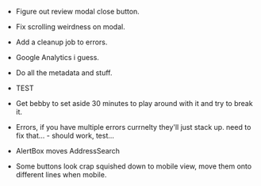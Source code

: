 - Figure out review modal close button.
- Fix scrolling weirdness on modal.
- Add a cleanup job to errors.

- Google Analytics i guess.
- Do all the metadata and stuff.
- TEST
- Get bebby to set aside 30 minutes to play around with it and try to break it.

- Errors, if you have multiple errors currnelty they'll just stack up. need to fix that... - should work, test...
- AlertBox moves AddressSearch
- Some buttons look crap squished down to mobile view, move them onto different lines when mobile.